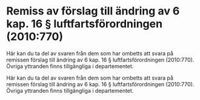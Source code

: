# Remiss av förslag till ändring av 6 kap. 16 § luftfartsförordningen (2010:770)

Här kan du ta del av svaren från dem som har ombetts att svara på remissen förslag till ändring av 6 kap. 16 § luftfartsförordningen (2010:770). Övriga yttranden finns tillgängliga i departementet.

Här kan du ta del av svaren från dem som har ombetts att svara på remissen förslag till ändring av 6 kap. 16 § luftfartsförordningen (2010:770). Övriga yttranden finns tillgängliga i departementet.
